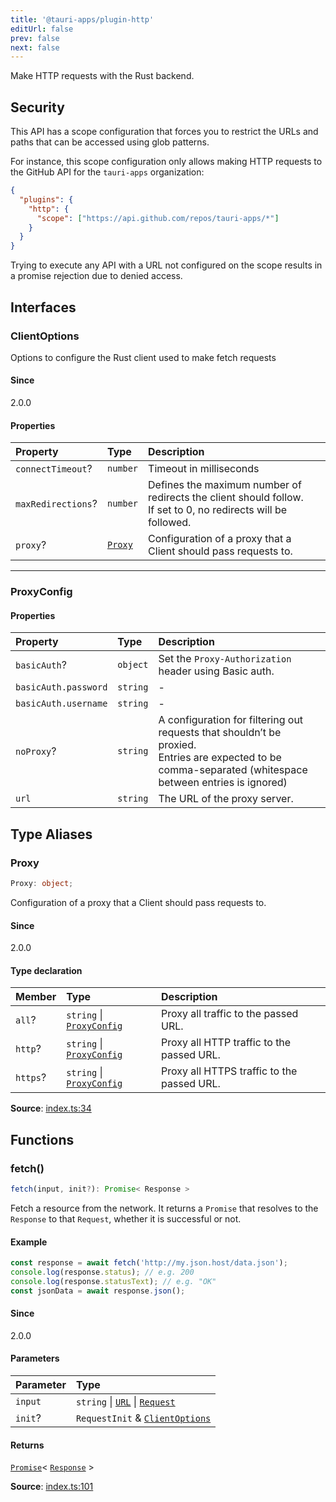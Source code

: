 ```yaml
---
title: '@tauri-apps/plugin-http'
editUrl: false
prev: false
next: false
---
```


Make HTTP requests with the Rust backend.

## Security

This API has a scope configuration that forces you to restrict the URLs and paths that can be accessed using glob patterns.

For instance, this scope configuration only allows making HTTP requests to the GitHub API for the `tauri-apps` organization:

```json
{
  "plugins": {
    "http": {
      "scope": ["https://api.github.com/repos/tauri-apps/*"]
    }
  }
}
```

Trying to execute any API with a URL not configured on the scope results in a promise rejection due to denied access.

## Interfaces

### ClientOptions

Options to configure the Rust client used to make fetch requests

#### Since

2.0.0

#### Properties

| Property                                                               | Type                                  | Description                                                                                                        |
| :--------------------------------------------------------------------- | :------------------------------------ | :----------------------------------------------------------------------------------------------------------------- |
| <a id="connecttimeout" name="connecttimeout"></a> `connectTimeout`?    | `number`                              | Timeout in milliseconds                                                                                            |
| <a id="maxredirections" name="maxredirections"></a> `maxRedirections`? | `number`                              | Defines the maximum number of redirects the client should follow.<br />If set to 0, no redirects will be followed. |
| <a id="proxy" name="proxy"></a> `proxy`?                               | [`Proxy`](/references/js/http/#proxy) | Configuration of a proxy that a Client should pass requests to.                                                    |

---

### ProxyConfig

#### Properties

| Property                                                   | Type     | Description                                                                                                                                                   |
| :--------------------------------------------------------- | :------- | :------------------------------------------------------------------------------------------------------------------------------------------------------------ |
| <a id="basicauth" name="basicauth"></a> `basicAuth`?       | `object` | Set the `Proxy-Authorization` header using Basic auth.                                                                                                        |
| <a id="password" name="password"></a> `basicAuth.password` | `string` | -                                                                                                                                                             |
| <a id="username" name="username"></a> `basicAuth.username` | `string` | -                                                                                                                                                             |
| <a id="noproxy" name="noproxy"></a> `noProxy`?             | `string` | A configuration for filtering out requests that shouldn’t be proxied.<br />Entries are expected to be comma-separated (whitespace between entries is ignored) |
| <a id="url" name="url"></a> `url`                          | `string` | The URL of the proxy server.                                                                                                                                  |

## Type Aliases

### Proxy

```ts
Proxy: object;
```

Configuration of a proxy that a Client should pass requests to.

#### Since

2.0.0

#### Type declaration

| Member                                   | Type                                                          | Description                                |
| :--------------------------------------- | :------------------------------------------------------------ | :----------------------------------------- |
| <a id="all" name="all"></a> `all`?       | `string` \| [`ProxyConfig`](/references/js/http/#proxyconfig) | Proxy all traffic to the passed URL.       |
| <a id="http" name="http"></a> `http`?    | `string` \| [`ProxyConfig`](/references/js/http/#proxyconfig) | Proxy all HTTP traffic to the passed URL.  |
| <a id="https" name="https"></a> `https`? | `string` \| [`ProxyConfig`](/references/js/http/#proxyconfig) | Proxy all HTTPS traffic to the passed URL. |

**Source**: [index.ts:34](https://github.com/tauri-apps/plugins-workspace/blob/v2/plugins/http/guest-js/index.ts#L34)

## Functions

### fetch()

```ts
fetch(input, init?): Promise< Response >
```

Fetch a resource from the network. It returns a `Promise` that resolves to the
`Response` to that `Request`, whether it is successful or not.

#### Example

```typescript
const response = await fetch('http://my.json.host/data.json');
console.log(response.status); // e.g. 200
console.log(response.statusText); // e.g. "OK"
const jsonData = await response.json();
```

#### Since

2.0.0

#### Parameters

| Parameter | Type                                                                                                                                   |
| :-------- | :------------------------------------------------------------------------------------------------------------------------------------- |
| `input`   | `string` \| [`URL`](https://developer.mozilla.org/docs/Web/API/URL) \| [`Request`](https://developer.mozilla.org/docs/Web/API/Request) |
| `init`?   | `RequestInit` & [`ClientOptions`](/references/js/http/#clientoptions)                                                                  |

#### Returns

[`Promise`](https://developer.mozilla.org/docs/Web/JavaScript/Reference/Global_Objects/Promise)\< [`Response`](https://developer.mozilla.org/docs/Web/API/Response) \>

**Source**: [index.ts:101](https://github.com/tauri-apps/plugins-workspace/blob/v2/plugins/http/guest-js/index.ts#L101)
